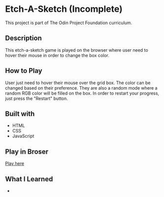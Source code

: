 # Etch-A-Sketch (Incomplete)

This project is part of The Odin Project Foundation curriculum.

## Description

This etch-a-sketch game is played on the browser where user need to hover their mouse in order to change the box color.

## How to Play

User just need to hover their mouse over the grid box. The color can be changed based on their preference. They are also a random mode where a random RGB color will be
filled on the box. In order to restart your progress, just press the "Restart" button.

## Built with

- HTML
- CSS
- JavaScript

## Play in Broser

[Play here]()

## What I Learned

-
